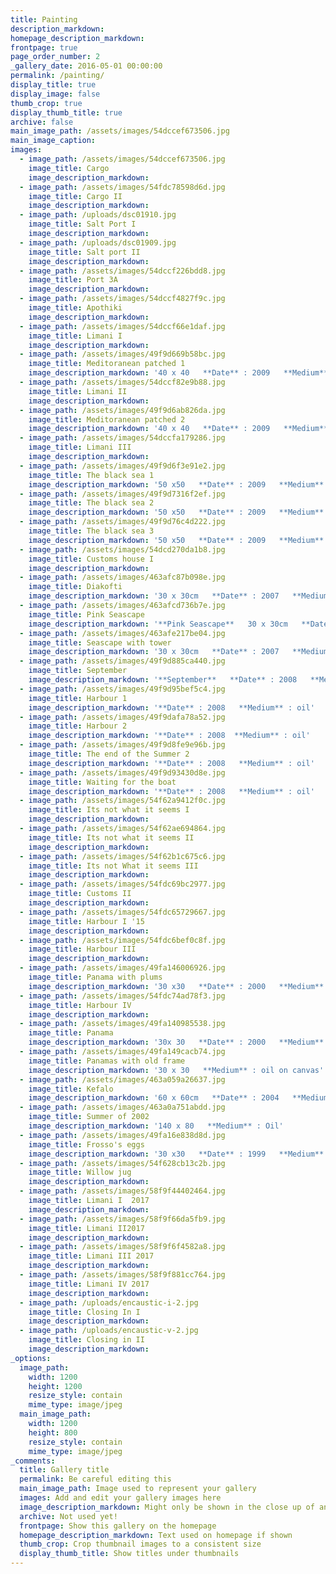 ```yaml
---
title: Painting
description_markdown:
homepage_description_markdown:
frontpage: true
page_order_number: 2
_gallery_date: 2016-05-01 00:00:00
permalink: /painting/
display_title: true
display_image: false
thumb_crop: true
display_thumb_title: true
archive: false
main_image_path: /assets/images/54dccef673506.jpg
main_image_caption:
images:
  - image_path: /assets/images/54dccef673506.jpg
    image_title: Cargo
    image_description_markdown:
  - image_path: /assets/images/54fdc78598d6d.jpg
    image_title: Cargo II
    image_description_markdown:
  - image_path: /uploads/dsc01910.jpg
    image_title: Salt Port I
    image_description_markdown:
  - image_path: /uploads/dsc01909.jpg
    image_title: Salt port II
    image_description_markdown:
  - image_path: /assets/images/54dccf226bdd8.jpg
    image_title: Port 3A
    image_description_markdown:
  - image_path: /assets/images/54dccf4827f9c.jpg
    image_title: Apothiki
    image_description_markdown:
  - image_path: /assets/images/54dccf66e1daf.jpg
    image_title: Limani I
    image_description_markdown:
  - image_path: /assets/images/49f9d669b58bc.jpg
    image_title: Meditoranean patched 1
    image_description_markdown: '40 x 40   **Date** : 2009   **Medium** : oil on canvas'
  - image_path: /assets/images/54dccf82e9b88.jpg
    image_title: Limani II
    image_description_markdown:
  - image_path: /assets/images/49f9d6ab826da.jpg
    image_title: Meditoranean patched 2
    image_description_markdown: '40 x 40   **Date** : 2009   **Medium** : oil on canvas'
  - image_path: /assets/images/54dccfa179286.jpg
    image_title: Limani III
    image_description_markdown:
  - image_path: /assets/images/49f9d6f3e91e2.jpg
    image_title: The black sea 1
    image_description_markdown: '50 x50   **Date** : 2009   **Medium** : oil on canvas'
  - image_path: /assets/images/49f9d7316f2ef.jpg
    image_title: The black sea 2
    image_description_markdown: '50 x50   **Date** : 2009   **Medium** : oil on canvas'
  - image_path: /assets/images/49f9d76c4d222.jpg
    image_title: The black sea 3
    image_description_markdown: '50 x50   **Date** : 2009   **Medium** : oil on canvas'
  - image_path: /assets/images/54dcd270da1b8.jpg
    image_title: Customs house I
    image_description_markdown:
  - image_path: /assets/images/463afc87b098e.jpg
    image_title: Diakofti
    image_description_markdown: '30 x 30cm   **Date** : 2007   **Medium** : Mixed media'
  - image_path: /assets/images/463afcd736b7e.jpg
    image_title: Pink Seascape
    image_description_markdown: '**Pink Seascape**   30 x 30cm   **Date** : 2007   **Medium** : Mixed media'
  - image_path: /assets/images/463afe217be04.jpg
    image_title: Seascape with tower
    image_description_markdown: '30 x 30cm   **Date** : 2007   **Medium** : Mixed media'
  - image_path: /assets/images/49f9d885ca440.jpg
    image_title: September
    image_description_markdown: '**September**   **Date** : 2008   **Medium** : mixed media'
  - image_path: /assets/images/49f9d95bef5c4.jpg
    image_title: Harbour 1
    image_description_markdown: '**Date** : 2008   **Medium** : oil'
  - image_path: /assets/images/49f9dafa78a52.jpg
    image_title: Harbour 2
    image_description_markdown: '**Date** : 2008  **Medium** : oil'
  - image_path: /assets/images/49f9d8fe9e96b.jpg
    image_title: The end of the Summer 2
    image_description_markdown: '**Date** : 2008   **Medium** : oil'
  - image_path: /assets/images/49f9d93430d8e.jpg
    image_title: Waiting for the boat
    image_description_markdown: '**Date** : 2008   **Medium** : oil'
  - image_path: /assets/images/54f62a9412f0c.jpg
    image_title: Its not what it seems I
    image_description_markdown:
  - image_path: /assets/images/54f62ae694864.jpg
    image_title: Its not what it seems II
    image_description_markdown:
  - image_path: /assets/images/54f62b1c675c6.jpg
    image_title: Its not What it seems III
    image_description_markdown:
  - image_path: /assets/images/54fdc69bc2977.jpg
    image_title: Customs II
    image_description_markdown:
  - image_path: /assets/images/54fdc65729667.jpg
    image_title: Harbour I '15
    image_description_markdown:
  - image_path: /assets/images/54fdc6bef0c8f.jpg
    image_title: Harbour III
    image_description_markdown:
  - image_path: /assets/images/49fa146006926.jpg
    image_title: Panama with plums
    image_description_markdown: '30 x30   **Date** : 2000   **Medium** : oil on canvas'
  - image_path: /assets/images/54fdc74ad78f3.jpg
    image_title: Harbour IV
    image_description_markdown:
  - image_path: /assets/images/49fa140985538.jpg
    image_title: Panama
    image_description_markdown: '30x 30   **Date** : 2000   **Medium** : oil on canvas'
  - image_path: /assets/images/49fa149cacb74.jpg
    image_title: Panamas with old frame
    image_description_markdown: '30 x 30   **Medium** : oil on canvas'
  - image_path: /assets/images/463a059a26637.jpg
    image_title: Kefalo
    image_description_markdown: '60 x 60cm   **Date** : 2004   **Medium** : Oil'
  - image_path: /assets/images/463a0a751abdd.jpg
    image_title: Summer of 2002
    image_description_markdown: '140 x 80   **Medium** : Oil'
  - image_path: /assets/images/49fa16e838d8d.jpg
    image_title: Frosso's eggs
    image_description_markdown: '30 x30   **Date** : 1999   **Medium** : oil on canvas'
  - image_path: /assets/images/54f628cb13c2b.jpg
    image_title: Willow jug
    image_description_markdown:
  - image_path: /assets/images/58f9f44402464.jpg
    image_title: Limani I  2017
    image_description_markdown:
  - image_path: /assets/images/58f9f66da5fb9.jpg
    image_title: Limani II2017
    image_description_markdown:
  - image_path: /assets/images/58f9f6f4582a8.jpg
    image_title: Limani III 2017
    image_description_markdown:
  - image_path: /assets/images/58f9f881cc764.jpg
    image_title: Limani IV 2017
    image_description_markdown:
  - image_path: /uploads/encaustic-i-2.jpg
    image_title: Closing In I
    image_description_markdown:
  - image_path: /uploads/encaustic-v-2.jpg
    image_title: Closing in II
    image_description_markdown:
_options:
  image_path:
    width: 1200
    height: 1200
    resize_style: contain
    mime_type: image/jpeg
  main_image_path:
    width: 1200
    height: 800
    resize_style: contain
    mime_type: image/jpeg
_comments:
  title: Gallery title
  permalink: Be careful editing this
  main_image_path: Image used to represent your gallery
  images: Add and edit your gallery images here
  image_description_markdown: Might only be shown in the close up of an image
  archive: Not used yet!
  frontpage: Show this gallery on the homepage
  homepage_description_markdown: Text used on homepage if shown
  thumb_crop: Crop thumbnail images to a consistent size
  display_thumb_title: Show titles under thumbnails
---
```


